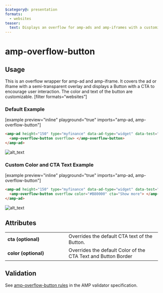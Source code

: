 ```yaml
---
$category@: presentation
formats:
  - websites
teaser:
  text: Displays an overflow for amp-ads and amp-iframes with a customizable button.
---
```


<!--
Copyright 2021 The AMP HTML Authors. All Rights Reserved.

Licensed under the Apache License, Version 2.0 (the "License");
you may not use this file except in compliance with the License.
You may obtain a copy of the License at

      http://www.apache.org/licenses/LICENSE-2.0

Unless required by applicable law or agreed to in writing, software
distributed under the License is distributed on an "AS-IS" BASIS,
WITHOUT WARRANTIES OR CONDITIONS OF ANY KIND, either express or implied.
See the License for the specific language governing permissions and
limitations under the License.
-->

# amp-overflow-button

## Usage

This is an overflow wrapper for amp-ad and amp-iframe. It covers the ad or iframe with a semi-transparent overlay and displays a Button with a CTA to encourage user interaction. The color and text of the button are customizable.
[filter formats=“websites”]

### Default Example

[example preview="inline" playground="true" imports="amp-ad, amp-overflow-button"]

```html
<amp-ad height="150" type="myfinance" data-ad-type="widget" data-test="true">
  <amp-overflow-button overflow> </amp-overflow-button>
</amp-ad>
```

![alt_text](images/default_color_cta.png 'image_tooltip')

### Custom Color and CTA Text Example

[example preview="inline" playground="true" imports="amp-ad, amp-overflow-button"]

```html
<amp-ad height="150" type="myfinance" data-ad-type="widget" data-test="true">
  <amp-overflow-button overflow color="#B80000" cta="Show more"> </amp-overflow-button>
</amp-ad>
```

![alt_text](images/custom_color_cta.png 'image_tooltip')

## Attributes

<table>
  <tr>
    <td width="40%"><strong>cta (optional)</strong></td>
    <td>Overrides the default CTA text of the Button</a>.</td>
  </tr>
  <tr>
    <td width="40%"><strong>color (optional)</strong></td>
    <td>Overrides the default Color of the CTA Text and Button Border</td>
  </tr>
</table>

## Validation

See [amp-overflow-button rules](https://github.com/ampproject/amphtml/blob/master/extensions/amp-overflow-button/validator-amp-overflow-button.protoascii) in the AMP validator specification.
